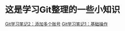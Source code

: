 # 这是学习Git整理的一些小知识

[Git学习笔记2：添加多个账号](https://www.cnblogs.com/zheng1076/p/11202113.html)
[Git学习笔记1：基础操作](https://www.cnblogs.com/zheng1076/p/11175399.html)